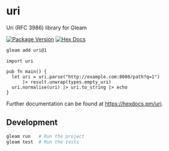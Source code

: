 
# uri

Uri (RFC 3986) library for Gleam

[![Package Version](https://img.shields.io/hexpm/v/uri)](https://hex.pm/packages/uri)
[![Hex Docs](https://img.shields.io/badge/hex-docs-ffaff3)](https://hexdocs.pm/uri/)

```sh
gleam add uri@1
```
```gleam
import uri

pub fn main() {
  let uri = uri.parse("http://example.com:8080/path?q=1")
      |> result.unwrap(types.empty_uri)
  uri.normalise(uri) |> uri.to_string |> echo
}
```

Further documentation can be found at <https://hexdocs.pm/uri>.

## Development

```sh
gleam run   # Run the project
gleam test  # Run the tests
```
